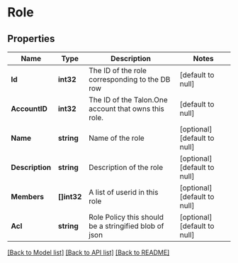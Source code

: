 # Role

## Properties
Name | Type | Description | Notes
------------ | ------------- | ------------- | -------------
**Id** | **int32** | The ID of the role corresponding to the DB row | [default to null]
**AccountID** | **int32** | The ID of the Talon.One account that owns this role. | [default to null]
**Name** | **string** | Name of the role | [optional] [default to null]
**Description** | **string** | Description of the role | [optional] [default to null]
**Members** | **[]int32** | A list of userid in this role | [optional] [default to null]
**Acl** | **string** | Role Policy this should be a stringified blob of json | [optional] [default to null]

[[Back to Model list]](../README.md#documentation-for-models) [[Back to API list]](../README.md#documentation-for-api-endpoints) [[Back to README]](../README.md)


